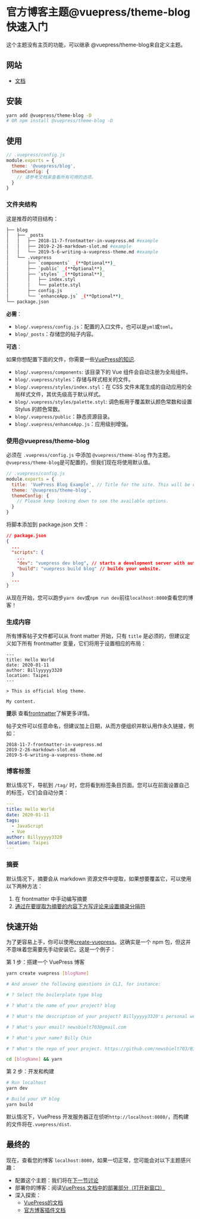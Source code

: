 # 官方博客主题@vuepress/theme-blog快速入门

这个主题没有主页的功能，可以继承 @vuepress/theme-blog来自定义主题。

## 网站

- [文档](https://vuepress-theme-blog.billyyyyy3320.com/)

## 安装

```bash
yarn add @vuepress/theme-blog -D
# OR npm install @vuepress/theme-blog -D
```

## 使用

```js
// .vuepress/config.js
module.exports = {
  theme: '@vuepress/blog',
  themeConfig: {
    // 请参考文档来查看所有可用的选项。
  }
}
```

### 文件夹结构

这是推荐的项目结构：

```bash
├── blog
│   ├── _posts
│   │   ├── 2018-11-7-frontmatter-in-vuepress.md #example
│   │   ├── 2019-2-26-markdown-slot.md #example
│   │   └── 2019-5-6-writing-a-vuepress-theme.md #example
│   └── .vuepress
│       ├── `components` _(**Optional**)_
│       ├── `public` _(**Optional**)_
│       ├── `styles` _(**Optional**)_
│       │   ├── index.styl
│       │   └── palette.styl
│       ├── config.js
│       └── `enhanceApp.js` _(**Optional**)_
└── package.json
```

**必需**：

- `blog/.vuepress/config.js`：配置的入口文件，也可以是`yml`或`toml`。
- `blog/_posts`：存储您的帖子内容。

**可选**：

如果你想配置下面的文件，你需要一些[VuePress的知识](https://vuepress.vuejs.org/).

- `blog/.vuepress/components`: 该目录下的 Vue 组件会自动注册为全局组件。
- `blog/.vuepress/styles`：存储与样式相关的文件。
- `blog/.vuepress/styles/index.styl`：在 CSS 文件末尾生成的自动应用的全局样式文件，其优先级高于默认样式。
- `blog/.vuepress/styles/palette.styl`: 调色板用于覆盖默认颜色常数和设置 Stylus 的颜色常数。
- `blog/.vuepress/public`：静态资源目录。
- `blog/.vuepress/enhanceApp.js`：应用级别增强。

### 使用@vuepress/theme-blog

必须在 `.vuepress/config.js` 中添加 `@vuepress/theme-blog` 作为主题。`@vuepress/theme-blog`是可配置的，但我们现在将使用默认值。

```js
// .vuepress/config.js
module.exports = {
  title: 'VuePress Blog Example', // Title for the site. This will be displayed in the navbar.
  theme: '@vuepress/theme-blog',
  themeConfig: {
    // Please keep looking down to see the available options.
  }
}
```

将脚本添加到 package.json 文件：

```json
// package.json
{
  ...
  "scripts": {
    ...
    "dev": "vuepress dev blog", // starts a development server with automatic reload.
    "build": "vuepress build blog" // builds your website.
  }
  ...
}
```

从现在开始，您可以跑步`yarn dev`或`npm run dev`前往`localhost:8080`查看您的博客！

### 生成内容

所有博客帖子文件都可以从 front matter 开始，只有 `title` 是必须的，但建议定义如下所有 frontmatter 变量，它们将用于设置相应的布局：

```forntmatter
---
title: Hello World
date: 2020-01-11
author: Billyyyyy3320
location: Taipei  
---

> This is official blog theme.

My content.
```

**提示**
查看[frontmatter](https://vuepress-theme-blog.billyyyyy3320.com/config/front-matter)了解更多详情。

帖子文件可以任意命名，但建议加上日期，从而方便组织并默认用作永久链接，例如：

```text
2018-11-7-frontmatter-in-vuepress.md 
2019-2-26-markdown-slot.md 
2019-5-6-writing-a-vuepress-theme.md 
```

### 博客标签

默认情况下，导航到 `/tag/` 时，您将看到标签条目页面。您可以在前面设置自己的标签，它们会自动分类：

```yaml
---
title: Hello World
date: 2020-01-11
tags: 
  - JavaScript
  - Vue
author: Billyyyyy3320
location: Taipei  
---
```

### 摘要

默认情况下，摘要会从 markdown 资源文件中提取，如果想要覆盖它，可以使用以下两种方法：

1. 在 frontmatter 中手动编写摘要
2. [<!--more-->通过在要提取为摘要的内容下方写评论来设置摘录分隔符](https://vuepress.vuejs.org/theme/writing-a-theme.html#content-excerpt)

## 快速开始

为了更容易上手，你可以使用[create-vuepress](https://github.com/vuepressjs/create-vuepress)。这确实是一个 npm 包，但这并不意味着您需要先手动安装它。这是一个例子：

第 1 步：搭建一个 VuePress 博客

```bash
yarn create vuepress [blogName]

# And answer the following questions in CLI, for instance:

# ? Select the boilerplate type blog

# ? What's the name of your project? blog

# ? What's the description of your project? Billyyyyy3320's personal website

# ? What's your email? newsbielt703@gmail.com

# ? What's your name? Billy Chin

# ? What's the repo of your project. https://github.com/newsbielt703/Billy

cd [blogName] && yarn
```

第 2 步：开发和构建

```bash
# Run localhost
yarn dev

# Build your VP blog
yarn build
```

默认情况下，VuePress 开发服务器正在侦听`http://localhost:8080/`，而构建的文件将在`.vuepress/dist`.

## 最终的

现在，查看您的博客 `localhost:8080`，如果一切正常，您可能会对以下主题感兴趣：

- 配置这个主题：我们将在[下一节讨论](https://vuepress-theme-blog.billyyyyy3320.com/config/)
- 部署你的博客：阅读[VuePress 文档中的部署部分（打开新窗口）](https://vuepress.vuejs.org/guide/deploy.html)
- 深入探索：
  - [VuePress的文档](https://vuepress.vuejs.org/)
  - [官方博客插件文档](https://vuepress-plugin-blog.billyyyyy3320.com/)
